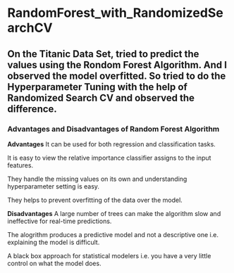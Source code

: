 # RandomForest_with_RandomizedSearchCV

## On the Titanic Data Set, tried to predict the values using the Rondom Forest Algorithm. And I observed the model overfitted. So tried to do the Hyperparameter Tuning with the help of Randomized Search CV and observed the difference. 

### Advantages and Disadvantages of Random Forest Algorithm

**Advantages**
It can be used for both regression and classification tasks.

It is easy to view the relative importance classifier assigns to the input features.

They handle the missing values on its own and understanding hyperparameter setting is easy.

They helps to prevent overfitting of the data over the model.


**Disadvantages**
A large number of trees can make the algorithm slow and ineffective for real-time predictions.

The alogrithm produces a predictive model and not a descriptive one i.e. explaining the model is difficult.

A black box approach for statistical modelers i.e. you have a very little control on what the model does.
